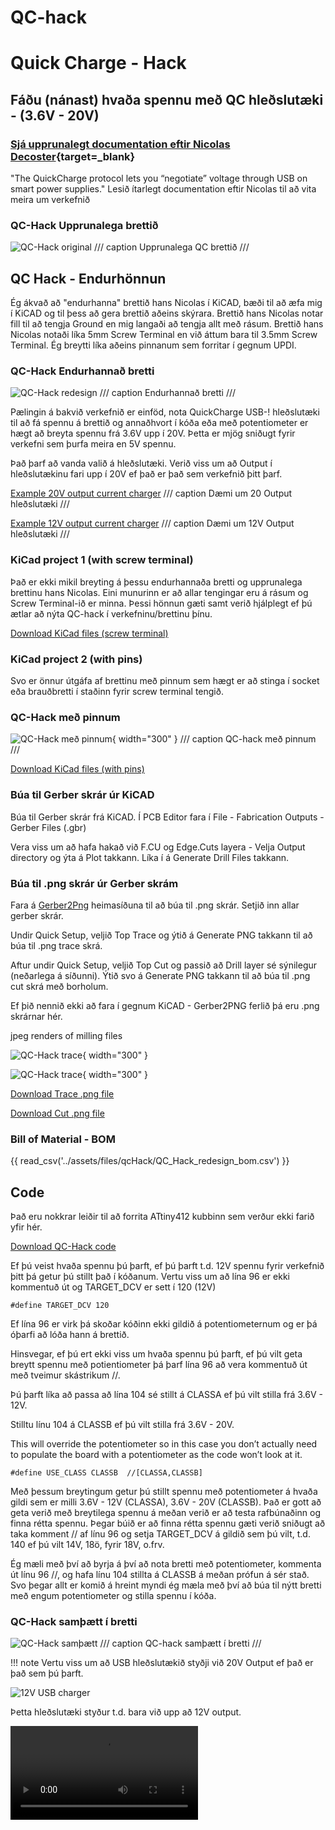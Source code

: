 # QC-hack

# Quick Charge - Hack

## Fáðu (nánast) hvaða spennu með QC hleðslutæki - (3.6V - 20V)

### [Sjá upprunalegt documentation eftir Nicolas Decoster](https://fabacademy.org/2018/labs/fablabulb/students/nicolas-decoster/alumnus/projects/qc/){target=_blank}

"The QuickCharge protocol lets you “negotiate” voltage through USB on smart power supplies."
Lesið ítarlegt documentation eftir Nicolas til að vita meira um verkefnið

### QC-Hack Upprunalega brettið
![QC-Hack original](../assets/img/qcHack/QC_Hack_Board_original.jpg)
/// caption
Upprunalega QC brettið
///

## QC Hack - Endurhönnun

Ég ákvað að "endurhanna" brettið hans Nicolas í KiCAD, bæði til að æfa mig í KiCAD og til þess að gera brettið aðeins skýrara. Brettið hans Nicolas notar fill til að tengja Ground en mig langaði að tengja allt með rásum. Brettið hans Nicolas notaði líka 5mm Screw Terminal en við áttum bara til 3.5mm Screw Terminal. Ég breytti líka aðeins pinnanum sem forritar í gegnum UPDI.

### QC-Hack Endurhannað bretti
![QC-Hack redesign](../assets/img/qcHack/QC_Hack_Board.jpg)
/// caption
Endurhannað bretti
///

Pælingin á bakvið verkefnið er einföd, nota QuickCharge USB-! hleðslutæki til að fá spennu á brettið og annaðhvort í kóða eða með potentiometer er hægt að breyta spennu frá 3.6V upp í 20V. Þetta er mjög sniðugt fyrir verkefni sem þurfa meira en 5V spennu.

Það þarf að vanda valið á hleðslutæki. Verið viss um að Output í hleðslutækinu fari upp í 20V ef það er það sem verkefnið þitt þarf.

[Example 20V output current charger](https://nedis.com/en-us/product/computer-and-mobile/power-supply/usb-chargers/550783985/wall-charger-65-w-gan-pd30-18w-pd30-20w-pd30-27w-pd30-36w-pd30-45w-pd30-60w-pd30-65w-qc30-quick-charge-feature-30-325-a-number-of-outputs-3-usb-a-2x-usb-c-automatic-voltage-selection-black)
/// caption
Dæmi um 20 Output hleðslutæki
///

[Example 12V output current charger](https://nedis.com/en-us/product/computer-and-mobile/power-supply/usb-chargers/550732027/wall-charger-18-w-quick-charge-feature-15-20-30-a-number-of-outputs-1-usb-a-no-cable-included-automatic-voltage-selection-black)
/// caption
Dæmi um 12V Output hleðslutæki
///

### KiCad project 1 (with screw terminal)

Það er ekki mikil breyting á þessu endurhannaða bretti og upprunalega brettinu hans Nicolas. Eini munurinn er að allar tengingar eru á rásum og Screw Terminal-ið er minna. Þessi hönnun gæti samt verið hjálplegt ef þú ætlar að nýta QC-hack í verkefninu/brettinu þínu.

[Download KiCad files (screw terminal)](../assets/files/qcHack/QC-Hack_reDesign.zip)

### KiCad project 2 (with pins)

Svo er önnur útgáfa af brettinu með pinnum sem hægt er að stinga í socket eða brauðbretti í staðinn fyrir screw terminal tengið.

### QC-Hack með pinnum
![QC-Hack með pinnum](../assets/img/qcHack/qcHackWithPins.jpg){ width="300" }
/// caption
QC-hack með pinnum
///

[Download KiCad files (with pins)](../assets/files/qcHack/QC_Hack_wPins.zip)

### Búa til Gerber skrár úr KiCAD

Búa til Gerber skrár frá KiCAD. Í PCB Editor fara í File - Fabrication Outputs - Gerber Files (.gbr)

Vera viss um að hafa hakað við F.CU og Edge.Cuts layera - Velja Output directory og ýta á Plot takkann. Líka í á Generate Drill Files takkann.

### Búa til .png skrár úr Gerber skrám

Fara á [Gerber2Png](https://gerber2png.fablabkerala.in/) heimasíðuna til að búa til .png skrár. Setjið inn allar gerber skrár.

Undir Quick Setup, veljið Top Trace og ýtið á Generate PNG takkann til að búa til .png trace skrá.

Aftur undir Quick Setup, veljið Top Cut og passið að Drill layer sé sýnilegur (neðarlega á síðunni). Ýtið svo á Generate PNG takkann til að búa til .png cut skrá með borholum.

Ef þið nennið ekki að fara í gegnum KiCAD - Gerber2PNG ferlið þá eru .png skrárnar hér.

jpeg renders of milling files

![QC-Hack trace](../assets/img/qcHack/QC_Hack_Trace_JPEG.jpg){ width="300" }

![QC-Hack trace](../assets/img/qcHack/QC_Hack_Cut_JPEG.jpg){ width="300" }

[Download Trace .png file](../files/useful/QC_Hack_redesign_trace.png) 

[Download Cut .png file](../files/useful/QC_Hack_redesign_cut.png) 

### Bill of Material - BOM

{{ read_csv('../assets/files/qcHack/QC_Hack_redesign_bom.csv') }}

## Code

Það eru nokkrar leiðir til að forrita ATtiny412 kubbinn sem verður ekki farið yfir hér.

[Download QC-Hack code](../assets/files/qcHack/qc.ino)

Ef þú veist hvaða spennu þú þarft, ef þú þarft t.d. 12V spennu fyrir verkefnið þitt þá getur þú stillt það í kóðanum.
Vertu viss um að lína 96 er ekki kommentuð út og TARGET_DCV er sett í 120 (12V)

```c+++
#define TARGET_DCV 120
```

Ef lína 96 er virk þá skoðar kóðinn ekki gildið á potentiometernum og er þá óþarfi að lóða hann á brettið.

Hinsvegar, ef þú ert ekki viss um hvaða spennu þú þarft, ef þú vilt geta breytt spennu með potientiometer þá þarf lína 96 að vera kommentuð út með tveimur skástrikum //.

Þú þarft líka að passa að lína 104 sé stillt á CLASSA ef þú vilt stilla frá 3.6V - 12V.

Stilltu línu 104 á CLASSB ef þú vilt stilla frá 3.6V - 20V.

This will override the potentiometer so in this case you don’t actually need to populate the board with a potentiometer as the code won’t look at it.

```c+++
#define USE_CLASS CLASSB  //[CLASSA,CLASSB]
```

Með þessum breytingum getur þú stillt spennu með potentiometer á hvaða gildi sem er milli 3.6V - 12V (CLASSA), 3.6V - 20V (CLASSB). Það er gott að geta verið með breytilega spennu á meðan verið er að testa rafbúnaðinn og finna rétta spennu. Þegar búið er að finna rétta spennu gæti verið sniðugt að taka komment // af línu 96 og setja TARGET_DCV á gildið sem þú vilt, t.d. 140 ef þú vilt 14V, 18ö, fyrir 18V, o.frv.

Ég mæli með því að byrja á því að nota bretti með potentiometer, kommenta út línu 96 //, og hafa línu 104 stillta á CLASSB á meðan prófun á sér stað. Svo þegar allt er komið á hreint myndi ég mæla með því að búa til nýtt bretti með engum potentiometer og stilla spennu í kóða.

### QC-Hack samþætt í bretti
![QC-Hack samþætt](../assets/img/qcHack/qcHackIntegrated.jpg)
/// caption
QC-hack samþætt í bretti
///


!!! note
    Vertu viss um að USB hleðslutækið styðji við 20V Output ef það er það sem þú þarft.

![12V USB charger](../assets/img/qcHack/USB_12V_charger.jpg)

Þetta hleðslutæki styður t.d. bara við upp að 12V output.

![type:video](../assets/videos/QC_multimeter.mp4)